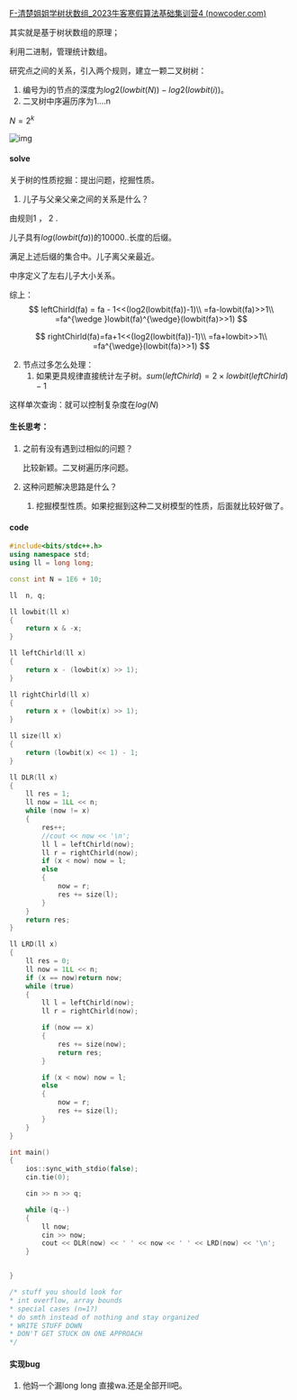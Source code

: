 [F-清楚姐姐学树状数组_2023牛客寒假算法基础集训营4 (nowcoder.com)](https://ac.nowcoder.com/acm/contest/46812/F)

其实就是基于树状数组的原理；

利用二进制，管理统计数组。

研究点之间的关系，引入两个规则，建立一颗二叉树树：

1. 编号为i的节点的深度为$log2(lowbit(N))−log2(lowbit(i))$。
2. 二叉树中序遍历序为1....n

$N=2^k$

  ![img](https://uploadfiles.nowcoder.com/images/20221221/0_1671618561830/0F52D0FA42C2B3068A16F3DBCF149985)



#### solve

关于树的性质挖掘：提出问题，挖掘性质。

1. 儿子与父亲父亲之间的关系是什么？

由规则1 ， 2 .

儿子具有$log(lowbit(fa))$的10000..长度的后缀。

满足上述后缀的集合中。儿子离父亲最近。

中序定义了左右儿子大小关系。

综上：
$$
leftChirld(fa) = fa - 1<<(log2(lowbit(fa))-1)\\
=fa-lowbit(fa)>>1\\
=fa^{\wedge }lowbit(fa)^{\wedge}(lowbit(fa)>>1)
$$

$$
rightChirld(fa)=fa+1<<(log2(lowbit(fa))-1)\\
=fa+lowbit>>1\\
=fa^{\wedge}(lowbit(fa)>>1)
$$


2. 节点过多怎么处理：
   1. 如果更具规律直接统计左子树。$sum(leftChirld)=2\times lowbit(leftChirld)-1$

这样单次查询：就可以控制复杂度在$log(N)$

#### 生长思考：

1. 之前有没有遇到过相似的问题？

   比较新颖。二叉树遍历序问题。

2. 这种问题解决思路是什么？
   1. 挖掘模型性质。如果挖掘到这种二叉树模型的性质，后面就比较好做了。

#### code

```cpp
#include<bits/stdc++.h>
using namespace std;
using ll = long long;

const int N = 1E6 + 10;

ll  n, q;

ll lowbit(ll x)
{
	return x & -x;
}

ll leftChirld(ll x)
{
	return x - (lowbit(x) >> 1);
}

ll rightChirld(ll x)
{
	return x + (lowbit(x) >> 1);
}

ll size(ll x)
{
	return (lowbit(x) << 1) - 1;
}

ll DLR(ll x)
{
	ll res = 1;
	ll now = 1LL << n;
	while (now != x)
	{
		res++;
		//cout << now << '\n';
		ll l = leftChirld(now);
		ll r = rightChirld(now);
		if (x < now) now = l;
		else
		{
			now = r;
			res += size(l);
		}
	}
	return res;
}

ll LRD(ll x)
{
	ll res = 0;
	ll now = 1LL << n;
	if (x == now)return now;
	while (true)
	{
		ll l = leftChirld(now);
		ll r = rightChirld(now);

		if (now == x)
		{
			res += size(now);
			return res;
		}

		if (x < now) now = l;
		else
		{
			now = r;
			res += size(l);
		}
	}
}

int main()
{
	ios::sync_with_stdio(false);
	cin.tie(0);

	cin >> n >> q;

	while (q--)
	{
		ll now;
		cin >> now;
		cout << DLR(now) << ' ' << now << ' ' << LRD(now) << '\n';
	}


}

/* stuff you should look for
* int overflow, array bounds
* special cases (n=1?)
* do smth instead of nothing and stay organized
* WRITE STUFF DOWN
* DON'T GET STUCK ON ONE APPROACH
*/
```

#### 实现bug

1. 他妈一个漏long long 直接wa.还是全部开ll吧。

